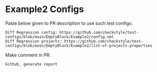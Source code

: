 # Example2 Configs
Paste below given to PR description to use such test configs:
```
Diff Regression config: https://github.com/checkstyle/test-configs/blob/main/EmptyBlock/Example2/config.xml
Diff Regression projects: https://github.com/checkstyle/test-configs/blob/main/EmptyBlock/Example2/list-of-projects.properties
```
Make comment in PR:
```
Github, generate report
```
